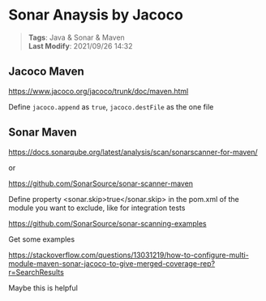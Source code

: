 # Sonar Anaysis by Jacoco

>**Tags**: Java & Sonar & Maven<br>**Last Modify**: 2021/09/26 14:32

## Jacoco Maven

https://www.jacoco.org/jacoco/trunk/doc/maven.html

Define `jacoco.append` as `true`, `jacoco.destFile` as the one file

## Sonar Maven

https://docs.sonarqube.org/latest/analysis/scan/sonarscanner-for-maven/

or 

https://github.com/SonarSource/sonar-scanner-maven

Define property <sonar.skip>true</sonar.skip> in the pom.xml of the module you want to exclude, like for integration tests

https://github.com/SonarSource/sonar-scanning-examples

Get some examples

https://stackoverflow.com/questions/13031219/how-to-configure-multi-module-maven-sonar-jacoco-to-give-merged-coverage-rep?r=SearchResults

Maybe this is helpful